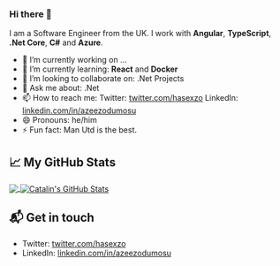### Hi there 👋

I am a Software Engineer from the UK.
I work with **Angular**, **TypeScript**, **.Net Core**, **C#** and **Azure**.

- 🔭 I’m currently working on ...
- 🌱 I’m currently learning:  **React** and **Docker**
- 👯 I’m looking to collaborate on: .Net Projects
- 💬 Ask me about: .Net
- 📫 How to reach me: Twitter: [twitter.com/hasexzo][3] LinkedIn: [linkedin.com/in/azeezodumosu][2]
- 😄 Pronouns: he/him
- ⚡ Fun fact: Man Utd is the best.

## &#x1f4c8; My GitHub Stats

<a href="https://github.com/az6bcn/az6bcn">
  <img align="center" src="https://github-readme-stats.vercel.app/api/top-langs/?username=natterstefan&hide=java,html&title_color=ffffff&text_color=c9cacc&icon_color=2bbc8a&bg_color=1d1f21" />
</a>

<a href="https://github.com/az6bcn/az6bcn">
  <img align="center" src="https://github-readme-stats.vercel.app/api?username=natterstefan&show_icons=true&line_height=27&count_private=true&title_color=ffffff&text_color=c9cacc&icon_color=2bbc8a&bg_color=1d1f21" alt="Catalin's GitHub Stats" />
</a>

## 📬 Get in touch

- Twitter: [twitter.com/hasexzo][3]
- LinkedIn: [linkedin.com/in/azeezodumosu][2]

[2]: https://www.linkedin.com/in/azeezodumosu
[3]: https://www.twitter.com/hasexzo
